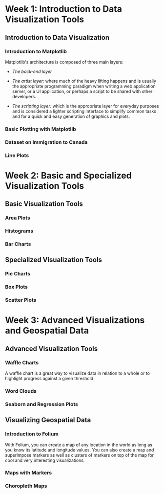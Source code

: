 <h1>Week 1: Introduction to Data Visualization Tools</h1>



<h2>Introduction to Data Visualization</h2>


<h3>Introduction to Matplotlib</h3>

Matplotlib's architecture is composed of three main layers:

- _The back-end layer_

- _The artist layer:_ where much of the heavy lifting happens and is usually the appropriate programming paradigm when writing a web application server, or a UI application, or perhaps a script to be shared with other developers.

- _The scripting layer:_ which is the appropriate layer for everyday purposes and is considered a lighter scripting interface to simplify common tasks and for a quick and easy generation of graphics and plots.

<h3>Basic Plotting with Matplotlib</h3>


<h3>Dataset on Immigration to Canada</h3>


<h3>Line Plots</h3>



<h1>Week 2: Basic and Specialized Visualization Tools</h1>



<h2>Basic Visualization Tools</h2>


<h3>Area Plots</h3>


<h3>Histograms</h3>


<h3>Bar Charts</h3>



<h2>Specialized Visualization Tools</h2>


<h3>Pie Charts</h3>


<h3>Box Plots</h3>


<h3>Scatter Plots</h3>




<h1>Week 3: Advanced Visualizations and Geospatial Data</h1>



<h2>Advanced Visualization Tools</h2>


<h3>Waffle Charts</h3>

A waffle chart is a great way to visualize data in relation to a whole or to highlight progress against a given threshold.

<h3>Word Clouds</h3>


<h3>Seaborn and Regression Plots</h3>




<h2>Visualizing Geospatial Data</h2>


<h3>Introduction to Folium</h3>

With Folium, you can create a map of any location in the world as long as you know its latitude and longitude values. You can also create a map and superimpose markers as well as clusters of markers on top of the map for cool and very interesting visualizations.

<h3>Maps with Markers</h3>



<h3>Choropleth Maps</h3>
